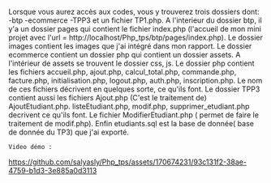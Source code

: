Lorsque vous aurez accès aux codes, vous y trouverez trois dossiers dont: 
-btp
-ecommerce
-TPP3
et un fichier TP1.php.
A l'interieur du dossier btp, il y'a un dossier pages qui contient
le fichier index.php (l'accueil de mon mini projet avec l'url = http://localhost/Php_tps/btp/pages/index.php). 
Le dossier images contient les images que j'ai intégré dans mon rapport.
Le dossier ecommerce contient un dossier php qui contient un dossier assets. 
A l'intérieur de assets se trouvent le dossier css, js.
Le dossier php contient les fichiers accueil.php, ajout.php, calcul_total.php, commande.php, facture.php, 
initialisation.php, logout.php, auth.php, inscription.php. Le nom de ces fichiers décrivent en quelques sorte, ce qu'ils font.
Le dossier TPP3 contient aussi les fichiers Ajout.php (C'est le traitement de) AjoutEtudiant.php.
listeEtudiant.php, modif.php, supprimer_etudiant.php decrivent ce qu'ils font. Le fichier
ModifierEtudiant.php ( permet de faire le traitement de modif.php). 
Enfin etudiants.sql est la base de donnée( base de donnée du TP3) que j'ai exporté.


``Video démo :``

https://github.com/salyasly/Php_tps/assets/170674231/93c131f2-38ae-4759-b1d3-3e885a0d3113

